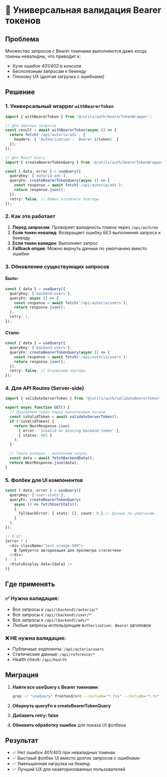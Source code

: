 # 🔐 Универсальная валидация Bearer токенов

## Проблема

Множество запросов с Bearer токенами выполняются даже когда токены невалидны, что приводит к:
- Куче ошибок 401/403 в консоли
- Бесполезным запросам к бекенду
- Плохому UX (долгая загрузка с ошибками)

## Решение

### 1. Универсальный wrapper `withBearerToken`

```typescript
import { withBearerToken } from '@/utils/auth/bearerTokenWrapper';

// Для обычных запросов
const result = await withBearerToken(async () => {
  return fetch('/api/autoria/ads', {
    headers: { 'Authorization': `Bearer ${token}` }
  });
});

// Для React Query
import { createBearerTokenQuery } from '@/utils/auth/bearerTokenWrapper';

const { data, error } = useQuery({
  queryKey: ['autoria-ads'],
  queryFn: createBearerTokenQuery(async () => {
    const response = await fetch('/api/autoria/ads');
    return response.json();
  }),
  retry: false, // Важно отключить повторы
});
```

### 2. Как это работает

1. **Перед запросом**: Проверяет валидность токена через `/api/auth/me`
2. **Если токен невалид**: Возвращает ошибку БЕЗ выполнения запроса к бекенду
3. **Если токен валиден**: Выполняет запрос
4. **Fallback опция**: Можно вернуть данные по умолчанию вместо ошибки

### 3. Обновление существующих запросов

#### Было:
```typescript
const { data } = useQuery({
  queryKey: ['backend-users'],
  queryFn: async () => {
    const response = await fetch('/api/autoria/users');
    return response.json();
  },
  retry: 1,
});
```

#### Стало:
```typescript
const { data } = useQuery({
  queryKey: ['backend-users'],
  queryFn: createBearerTokenQuery(async () => {
    const response = await fetch('/api/autoria/users');
    return response.json();
  }),
  retry: false, // Отключаем повторы
});
```

### 4. Для API Routes (Server-side)

```typescript
import { validateServerToken } from '@/utils/auth/validateBearerToken';

export async function GET() {
  // Проверяем токен перед выполнением логики
  const isValidToken = await validateServerToken();
  if (!isValidToken) {
    return NextResponse.json(
      { error: 'Invalid or missing backend token' },
      { status: 401 }
    );
  }

  // Токен валиден - выполняем запрос
  const data = await fetchBackendData();
  return NextResponse.json(data);
}
```

### 5. Фолбек для UI компонентов

```typescript
const { data, error } = useQuery({
  queryKey: ['user-stats'],
  queryFn: createBearerTokenQuery(
    async () => fetchUserStats(),
    {
      fallbackError: { stats: [], count: 0 } // Данные по умолчанию
    }
  ),
});

// В UI:
{error ? (
  <div className="text-orange-500">
    🔒 Требуется авторизация для просмотра статистики
  </div>
) : (
  <StatsDisplay data={data} />
)}
```

## Где применять

### ✅ Нужна валидация:
- Все запросы к `/api/(backend)/autoria/*`
- Все запросы к `/api/(backend)/user/*`
- Все запросы к `/api/(backend)/ads/*`
- Любые запросы использующие `Authorization: Bearer` заголовок

### ❌ НЕ нужна валидация:
- Публичные эндпоинты: `/api/autoria/users`
- Статические данные: `/api/reference/*`
- Health check: `/api/health`

## Миграция

1. **Найти все useQuery с Bearer токенами**:
   ```bash
   grep -r "useQuery" frontend/src --include="*.tsx" --include="*.ts"
   ```

2. **Обернуть queryFn в createBearerTokenQuery**

3. **Добавить retry: false**

4. **Обновить обработку ошибок** для показа UI фолбека

## Результат

- ✅ Нет ошибок 401/403 при невалидных токенах
- ✅ Быстрый фолбек UI вместо долгих запросов с ошибками
- ✅ Уменьшенная нагрузка на бекенд
- ✅ Лучший UX для неавторизованных пользователей
